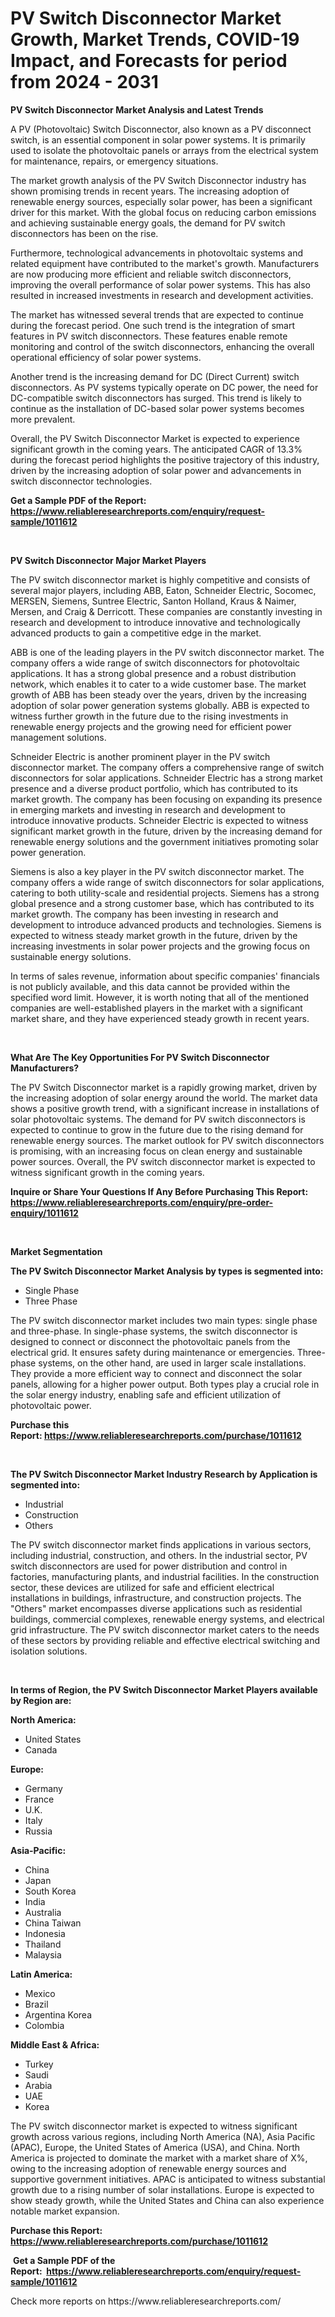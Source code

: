<p><h1>PV Switch Disconnector Market Growth, Market Trends, COVID-19 Impact, and Forecasts for period from 2024 - 2031</h1></p><p><strong>PV Switch Disconnector Market Analysis and Latest Trends</strong></p>
<p><p>A PV (Photovoltaic) Switch Disconnector, also known as a PV disconnect switch, is an essential component in solar power systems. It is primarily used to isolate the photovoltaic panels or arrays from the electrical system for maintenance, repairs, or emergency situations.</p><p>The market growth analysis of the PV Switch Disconnector industry has shown promising trends in recent years. The increasing adoption of renewable energy sources, especially solar power, has been a significant driver for this market. With the global focus on reducing carbon emissions and achieving sustainable energy goals, the demand for PV switch disconnectors has been on the rise.</p><p>Furthermore, technological advancements in photovoltaic systems and related equipment have contributed to the market's growth. Manufacturers are now producing more efficient and reliable switch disconnectors, improving the overall performance of solar power systems. This has also resulted in increased investments in research and development activities.</p><p>The market has witnessed several trends that are expected to continue during the forecast period. One such trend is the integration of smart features in PV switch disconnectors. These features enable remote monitoring and control of the switch disconnectors, enhancing the overall operational efficiency of solar power systems.</p><p>Another trend is the increasing demand for DC (Direct Current) switch disconnectors. As PV systems typically operate on DC power, the need for DC-compatible switch disconnectors has surged. This trend is likely to continue as the installation of DC-based solar power systems becomes more prevalent.</p><p>Overall, the PV Switch Disconnector Market is expected to experience significant growth in the coming years. The anticipated CAGR of 13.3% during the forecast period highlights the positive trajectory of this industry, driven by the increasing adoption of solar power and advancements in switch disconnector technologies.</p></p>
<p><strong>Get a Sample PDF of the Report:&nbsp; <a href="https://www.reliableresearchreports.com/enquiry/request-sample/1011612">https://www.reliableresearchreports.com/enquiry/request-sample/1011612</a></strong></p>
<p>&nbsp;</p>
<p><strong>PV Switch Disconnector Major Market Players</strong></p>
<p><p>The PV switch disconnector market is highly competitive and consists of several major players, including ABB, Eaton, Schneider Electric, Socomec, MERSEN, Siemens, Suntree Electric, Santon Holland, Kraus & Naimer, Mersen, and Craig & Derricott. These companies are constantly investing in research and development to introduce innovative and technologically advanced products to gain a competitive edge in the market.</p><p>ABB is one of the leading players in the PV switch disconnector market. The company offers a wide range of switch disconnectors for photovoltaic applications. It has a strong global presence and a robust distribution network, which enables it to cater to a wide customer base. The market growth of ABB has been steady over the years, driven by the increasing adoption of solar power generation systems globally. ABB is expected to witness further growth in the future due to the rising investments in renewable energy projects and the growing need for efficient power management solutions.</p><p>Schneider Electric is another prominent player in the PV switch disconnector market. The company offers a comprehensive range of switch disconnectors for solar applications. Schneider Electric has a strong market presence and a diverse product portfolio, which has contributed to its market growth. The company has been focusing on expanding its presence in emerging markets and investing in research and development to introduce innovative products. Schneider Electric is expected to witness significant market growth in the future, driven by the increasing demand for renewable energy solutions and the government initiatives promoting solar power generation.</p><p>Siemens is also a key player in the PV switch disconnector market. The company offers a wide range of switch disconnectors for solar applications, catering to both utility-scale and residential projects. Siemens has a strong global presence and a strong customer base, which has contributed to its market growth. The company has been investing in research and development to introduce advanced products and technologies. Siemens is expected to witness steady market growth in the future, driven by the increasing investments in solar power projects and the growing focus on sustainable energy solutions.</p><p>In terms of sales revenue, information about specific companies' financials is not publicly available, and this data cannot be provided within the specified word limit. However, it is worth noting that all of the mentioned companies are well-established players in the market with a significant market share, and they have experienced steady growth in recent years.</p></p>
<p>&nbsp;</p>
<p><strong>What Are The Key Opportunities For PV Switch Disconnector Manufacturers?</strong></p>
<p><p>The PV Switch Disconnector market is a rapidly growing market, driven by the increasing adoption of solar energy around the world. The market data shows a positive growth trend, with a significant increase in installations of solar photovoltaic systems. The demand for PV switch disconnectors is expected to continue to grow in the future due to the rising demand for renewable energy sources. The market outlook for PV switch disconnectors is promising, with an increasing focus on clean energy and sustainable power sources. Overall, the PV switch disconnector market is expected to witness significant growth in the coming years.</p></p>
<p><strong>Inquire or Share Your Questions If Any Before Purchasing This Report: <a href="https://www.reliableresearchreports.com/enquiry/pre-order-enquiry/1011612">https://www.reliableresearchreports.com/enquiry/pre-order-enquiry/1011612</a></strong></p>
<p>&nbsp;</p>
<p><strong>Market Segmentation</strong></p>
<p><strong>The PV Switch Disconnector Market Analysis by types is segmented into:</strong></p>
<p><ul><li>Single Phase</li><li>Three Phase</li></ul></p>
<p><p>The PV switch disconnector market includes two main types: single phase and three-phase. In single-phase systems, the switch disconnector is designed to connect or disconnect the photovoltaic panels from the electrical grid. It ensures safety during maintenance or emergencies. Three-phase systems, on the other hand, are used in larger scale installations. They provide a more efficient way to connect and disconnect the solar panels, allowing for a higher power output. Both types play a crucial role in the solar energy industry, enabling safe and efficient utilization of photovoltaic power.</p></p>
<p><strong>Purchase this Report:&nbsp;<a href="https://www.reliableresearchreports.com/purchase/1011612">https://www.reliableresearchreports.com/purchase/1011612</a></strong></p>
<p>&nbsp;</p>
<p><strong>The PV Switch Disconnector Market Industry Research by Application is segmented into:</strong></p>
<p><ul><li>Industrial</li><li>Construction</li><li>Others</li></ul></p>
<p><p>The PV switch disconnector market finds applications in various sectors, including industrial, construction, and others. In the industrial sector, PV switch disconnectors are used for power distribution and control in factories, manufacturing plants, and industrial facilities. In the construction sector, these devices are utilized for safe and efficient electrical installations in buildings, infrastructure, and construction projects. The "Others" market encompasses diverse applications such as residential buildings, commercial complexes, renewable energy systems, and electrical grid infrastructure. The PV switch disconnector market caters to the needs of these sectors by providing reliable and effective electrical switching and isolation solutions.</p></p>
<p>&nbsp;</p>
<p><strong>In terms of Region, the PV Switch Disconnector Market Players available by Region are:</strong></p>
<p>
    <p> <strong> North America: </strong>
        <ul>
            <li>United States</li>
            <li>Canada</li>
        </ul>
        </p> 
    <p> <strong> Europe: </strong>
        <ul>
            <li>Germany</li>
            <li>France</li>
            <li>U.K.</li>
            <li>Italy</li>
            <li>Russia</li>
        </ul>
        </p> 
    <p> <strong> Asia-Pacific: </strong>
        <ul>
            <li>China</li>
            <li>Japan</li>
            <li>South Korea</li>
            <li>India</li>
            <li>Australia</li>
            <li>China Taiwan</li>
            <li>Indonesia</li>
            <li>Thailand</li>
            <li>Malaysia</li>
        </ul>
        </p> 
    <p> <strong> Latin America: </strong>
        <ul>
            <li>Mexico</li>
            <li>Brazil</li>
            <li>Argentina Korea</li>
            <li>Colombia</li>
        </ul>
        </p> 
    <p> <strong> Middle East & Africa: </strong>
        <ul>
            <li>Turkey</li>
            <li>Saudi</li>
            <li>Arabia</li>
            <li>UAE</li>
            <li>Korea</li>
        </ul>
    </p>
    </p>
<p><p>The PV switch disconnector market is expected to witness significant growth across various regions, including North America (NA), Asia Pacific (APAC), Europe, the United States of America (USA), and China. North America is projected to dominate the market with a market share of X%, owing to the increasing adoption of renewable energy sources and supportive government initiatives. APAC is anticipated to witness substantial growth due to a rising number of solar installations. Europe is expected to show steady growth, while the United States and China can also experience notable market expansion.</p></p>
<p><strong>Purchase this Report: <a href="https://www.reliableresearchreports.com/purchase/1011612">https://www.reliableresearchreports.com/purchase/1011612</a></strong></p>
<p>&nbsp;<strong>Get a Sample PDF of the Report:&nbsp;&nbsp;<a href="https://www.reliableresearchreports.com/enquiry/request-sample/1011612">https://www.reliableresearchreports.com/enquiry/request-sample/1011612</a></strong></p>
<p><strong></strong></p>
<p>Check more reports on https://www.reliableresearchreports.com/</p>